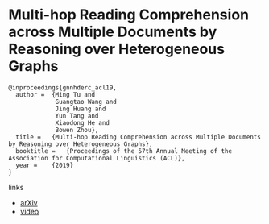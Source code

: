 # Multi-hop Reading Comprehension across Multiple Documents by Reasoning over Heterogeneous Graphs


```
@inproceedings{gnnhderc_acl19,
  author = 	{Ming Tu and
             Guangtao Wang and
             Jing Huang and
             Yun Tang and
             Xiaodong He and
             Bowen Zhou},
  title = 	{Multi-hop Reading Comprehension across Multiple Documents by Reasoning over Heterogeneous Graphs},
  booktitle = 	{Proceedings of the 57th Annual Meeting of the Association for Computational Linguistics (ACL)},
  year = 	{2019}
}
```

links
- [arXiv](https://arxiv.org/abs/1905.07374)
- [video](http://www.livecongress.it/aol/indexSA.php?id=ED9A1F4B&ticket=)
